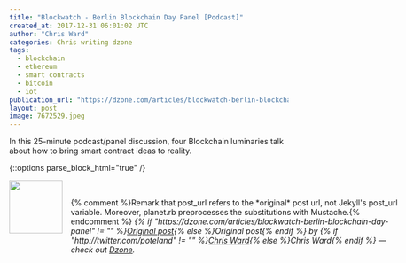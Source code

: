 ```yaml
---
title: "Blockwatch - Berlin Blockchain Day Panel [Podcast]"
created_at: 2017-12-31 06:01:02 UTC
author: "Chris Ward"
categories: Chris writing dzone
tags:
  - blockchain
  - ethereum
  - smart contracts
  - bitcoin
  - iot
publication_url: "https://dzone.com/articles/blockwatch-berlin-blockchain-day-panel"
layout: post
image: 7672529.jpeg
---
```

In this 25-minute podcast/panel discussion, four Blockchain luminaries talk about how to bring smart contract ideas to reality.


{::options parse_block_html="true" /}
<div class="author">
   <img src="http://www.rss-specifications.com/rss-spec-rss.gif" style="width: 96px; height: 96;">
   <span style="position: absolute; padding: 32px 15px;">{% comment %}Remark that post_url refers to the *original* post url, not Jekyll's post_url variable. Moreover, planet.rb preprocesses the substitutions with Mustache.{% endcomment %}
      <i>{% if "https://dzone.com/articles/blockwatch-berlin-blockchain-day-panel" != "" %}<a href="https://dzone.com/articles/blockwatch-berlin-blockchain-day-panel">Original post</a>{% else %}Original post{% endif %} by {% if "http://twitter.com/poteland" != "" %}<a href="http://twitter.com/poteland">Chris Ward</a>{% else %}Chris Ward{% endif %} &mdash; check out <a href="https://dzone.com">Dzone</a>.</i>
  </span>
</div>
